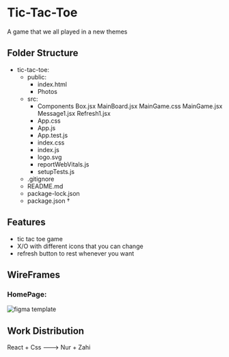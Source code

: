 # Tic-Tac-Toe
A game that we all played in a new themes 

## Folder Structure
- tic-tac-toe:
    - public:
        - index.html
        - Photos
    - src:
        - Components
             Box.jsx
             MainBoard.jsx
             MainGame.css
             MainGame.jsx
             Message1.jsx
             Refresh1.jsx
         - App.css
         - App.js
         - App.test.js
         - index.css
         - index.js
         - logo.svg
         - reportWebVitals.js
         - setupTests.js
    - .gitignore
    - README.md
    - package-lock.json
    - package.json †

## Features
- tic tac toe game
- X/O with different icons that you can change
- refresh button to rest whenever you want

## WireFrames
### HomePage:
![figma template](https://user-images.githubusercontent.com/61557712/143402979-ef72ffc0-9ec0-4628-8213-e4c648885061.png)

## Work Distribution
React + Css ---> Nur + Zahi
